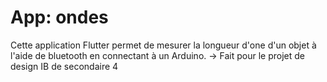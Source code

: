 # App: ondes

Cette application Flutter permet de mesurer la longueur d'one d'un objet à l'aide de bluetooth en connectant à un Arduino. 
-> Fait pour le projet de design IB de secondaire 4
